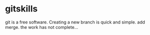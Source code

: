 # gitskills

git is a free software.
Creating a new branch is quick and simple.
add merge.
the work has not complete...

